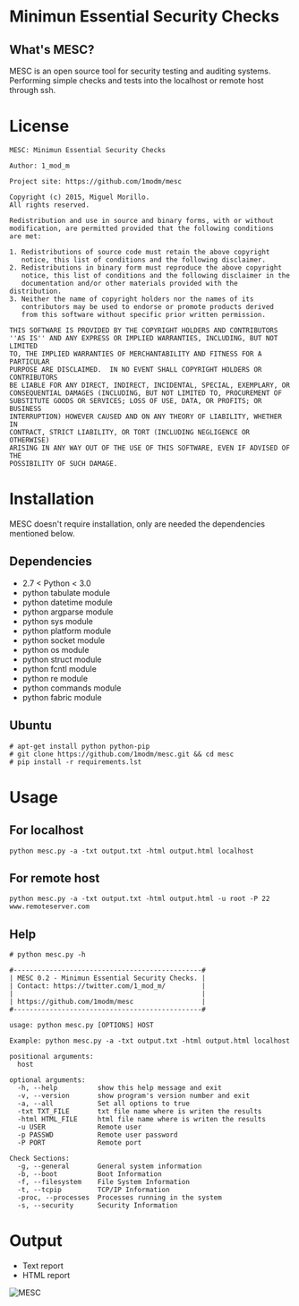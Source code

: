 Minimun Essential Security Checks
==================================

What's MESC?
------------

MESC is an open source tool for security testing and auditing systems.
Performing simple checks and tests into the localhost or remote host through ssh.


License
=======

```
MESC: Minimun Essential Security Checks

Author: 1_mod_m

Project site: https://github.com/1modm/mesc

Copyright (c) 2015, Miguel Morillo.
All rights reserved.

Redistribution and use in source and binary forms, with or without
modification, are permitted provided that the following conditions
are met:

1. Redistributions of source code must retain the above copyright
   notice, this list of conditions and the following disclaimer.
2. Redistributions in binary form must reproduce the above copyright
   notice, this list of conditions and the following disclaimer in the
   documentation and/or other materials provided with the distribution.
3. Neither the name of copyright holders nor the names of its
   contributors may be used to endorse or promote products derived
   from this software without specific prior written permission.

THIS SOFTWARE IS PROVIDED BY THE COPYRIGHT HOLDERS AND CONTRIBUTORS
''AS IS'' AND ANY EXPRESS OR IMPLIED WARRANTIES, INCLUDING, BUT NOT LIMITED
TO, THE IMPLIED WARRANTIES OF MERCHANTABILITY AND FITNESS FOR A PARTICULAR
PURPOSE ARE DISCLAIMED.  IN NO EVENT SHALL COPYRIGHT HOLDERS OR CONTRIBUTORS
BE LIABLE FOR ANY DIRECT, INDIRECT, INCIDENTAL, SPECIAL, EXEMPLARY, OR
CONSEQUENTIAL DAMAGES (INCLUDING, BUT NOT LIMITED TO, PROCUREMENT OF
SUBSTITUTE GOODS OR SERVICES; LOSS OF USE, DATA, OR PROFITS; OR BUSINESS
INTERRUPTION) HOWEVER CAUSED AND ON ANY THEORY OF LIABILITY, WHETHER IN
CONTRACT, STRICT LIABILITY, OR TORT (INCLUDING NEGLIGENCE OR OTHERWISE)
ARISING IN ANY WAY OUT OF THE USE OF THIS SOFTWARE, EVEN IF ADVISED OF THE
POSSIBILITY OF SUCH DAMAGE.
```

Installation
============
MESC doesn't require installation, only are needed the dependencies mentioned below.

Dependencies
------------

* 2.7 < Python < 3.0
* python tabulate module
* python datetime module
* python argparse module
* python sys module
* python platform module
* python socket module
* python os module
* python struct module
* python fcntl module
* python re module
* python commands module
* python fabric module


Ubuntu
------
```
# apt-get install python python-pip
# git clone https://github.com/1modm/mesc.git && cd mesc
# pip install -r requirements.lst
```

Usage
=====
For localhost
-------------

```
python mesc.py -a -txt output.txt -html output.html localhost
```

For remote host
----------------
```
python mesc.py -a -txt output.txt -html output.html -u root -P 22 www.remoteserver.com
```

Help
----

```
# python mesc.py -h

#-----------------------------------------------#
| MESC 0.2 - Minimun Essential Security Checks. |
| Contact: https://twitter.com/1_mod_m/         |
|                                               |
| https://github.com/1modm/mesc                 |
#-----------------------------------------------#

usage: python mesc.py [OPTIONS] HOST

Example: python mesc.py -a -txt output.txt -html output.html localhost

positional arguments:
  host

optional arguments:
  -h, --help          show this help message and exit
  -v, --version       show program's version number and exit
  -a, --all           Set all options to true
  -txt TXT_FILE       txt file name where is writen the results
  -html HTML_FILE     html file name where is writen the results
  -u USER             Remote user
  -p PASSWD           Remote user password
  -P PORT             Remote port

Check Sections:
  -g, --general       General system information
  -b, --boot          Boot Information
  -f, --filesystem    File System Information
  -t, --tcpip         TCP/IP Information
  -proc, --processes  Processes running in the system
  -s, --security      Security Information
```


Output
======
- Text report
- HTML report

![MESC](https://dl.dropboxusercontent.com/u/5741635/mesc.png "MESC Output")
